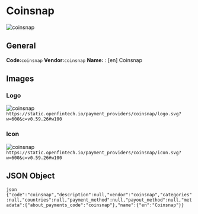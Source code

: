 # Coinsnap 
![coinsnap](https://static.openfintech.io/payment_providers/coinsnap/logo.svg?w=600&c=v0.59.26#w100) 
## General 
**Code:**`coinsnap` 
**Vendor:**`coinsnap` 
**Name:** 
:	[en] Coinsnap 
## Images 
### Logo 
![coinsnap](https://static.openfintech.io/payment_providers/coinsnap/logo.svg?w=600&c=v0.59.26#w100) 
``` https://static.openfintech.io/payment_providers/coinsnap/logo.svg?w=600&c=v0.59.26#w100 ``` 
### Icon 
![coinsnap](https://static.openfintech.io/payment_providers/coinsnap/icon.svg?w=600&c=v0.59.26#w100) 
``` https://static.openfintech.io/payment_providers/coinsnap/icon.svg?w=600&c=v0.59.26#w100 ``` 
## JSON Object 
```json {"code":"coinsnap","description":null,"vendor":"coinsnap","categories":null,"countries":null,"payment_method":null,"payout_method":null,"metadata":{"about_payments_code":"coinsnap"},"name":{"en":"Coinsnap"}} ``` 
